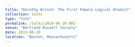 ```yaml
---
title: "Dorothy Wrinch: The First Female Logical Atomist"
collection: talks
type: "Talk"
permalink: /talks/2019-06-20-BRS
venue: "Bertrand Russell Society"
date: 2019-06-20
location: "Boston, Massachusetts"
---
```

